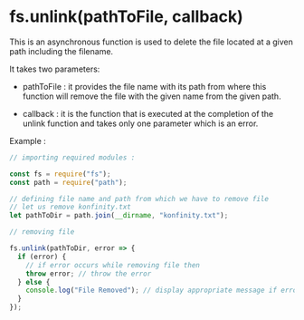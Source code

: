 # fs.unlink(pathToFile, callback)

This is an asynchronous function is used to delete the file located at a given path including the filename.

It takes two parameters:

- pathToFile : it provides the file name with its path from where this function will remove the
 file with the given name from the given path.

- callback : it is the function that is executed at the completion of the unlink function 
and takes only one parameter which is an error.

Example :

```js
// importing required modules :

const fs = require("fs");
const path = require("path");

// defining file name and path from which we have to remove file
// let us remove konfinity.txt
let pathToDir = path.join(__dirname, "konfinity.txt");

// removing file

fs.unlink(pathToDir, error => {
  if (error) {
    // if error occurs while removing file then
    throw error; // throw the error
  } else {
    console.log("File Removed"); // display appropriate message if error doesnot occur
  }
});
```
